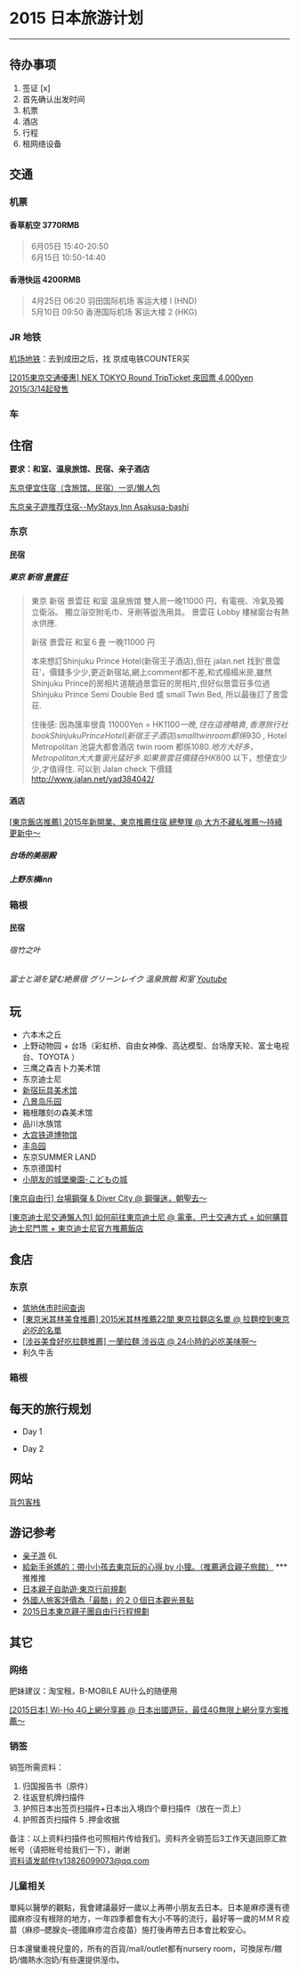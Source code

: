# 2015 日本旅游计划
* * *
## 待办事项

  1. 签证 [x]
  2. 首先确认出发时间
  2. 机票
  2. 酒店
  3. 行程
  5. 租网络设备
 
## 交通

### 机票

#### 香草航空 3770RMB
 
> 6月05日 15:40-20:50  
> 6月15日 10:50-14:40

#### 香港快运 4200RMB
 
> 4月25日 06:20 羽田国际机场 客运大楼 I (HND)  
> 5月10日 09:50 香港国际机场 客运大楼 2 (HKG)

### JR 地铁

[机场地铁](http://www.tokyometro.jp/tcn/ticket/value/airport_bus/index.html)：去到成田之后，找 京成电铁COUNTER买

[[2015東京交通優惠] NEX TOKYO Round TripTicket 來回票 4,000yen 2015/3/14起發售](http://lohas.pixnet.net/blog/post/40166908)

### 车


## 住宿

**要求：和室、温泉旅馆、民宿、亲子酒店**

[东京便宜住宿（含旅馆、民宿）一览/懒人包](http://www.backpackers.com.tw/forum/showthread.php?t=44410)

[东京亲子遊推荐住宿--MyStays Inn Asakusa-bashi](http://www.backpackers.com.tw/forum/showthread.php?t=861503)

### 东京

#### 民宿

##### 東京 新宿 [景雲荘](https://www.youtube.com/watch?v=K0_0khIGdj4)

> 東京 新宿 景雲荘 和室 温泉旅馆 雙人房一晚11000 円，有電視、冷氣及獨立衛浴。 獨立浴空附毛巾、牙刷等盥洗用具。 景雲荘 Lobby 樓梯窗台有熱水供應.
> 
> 新宿 景雲荘 和室６畳 一晚11000 円
> 
> 本來想訂Shinjuku Prince Hotel(新宿王子酒店),但在 jalan.net 找到'景雲荘'，價錢多少少,更近新宿站,網上comment都不差­,和式榻榻米房,雖然Shinjuku Prince的房相片道靚過景雲荘的房相片,但好似景雲荘多位過Shinjuku Prince Semi Double Bed 或 small Twin Bed, 所以最後訂了景雲荘.
> 
> 住後感: 因為匯率很貴 11000Yen = HK$1100一晚, 住在這裡略貴,香港旅行社book Shinjuku Prince Hotel(新宿王子酒店)small twin room 都係$930 , Hotel Metropolitan 池袋大都會酒店 twin room 都係$1080. 地方大好多，Metropolitan大大隻窗光猛好多. 如果景雲荘價錢在 HK$800 以下，想便宜少少,才值得住. 可以到 Jalan check 下價錢 <http://www.jalan.net/yad384042/>

#### 酒店

[[東京飯店推薦] 2015年新開業、東京推薦住宿 總整理 @ 大方不藏私推薦～持續更新中～](http://lohas.pixnet.net/blog/post/41632369)

##### 台场的美丽殿

##### 上野东横inn

### 箱根

#### 民宿

###### 宿竹之叶

###### 富士と湖を望む絶景宿 グリーンレイク 溫泉旅館 和室 [Youtube](https://www.youtube.com/watch?v=ZnZT15qAmGk)


## 玩

  * 六本木之丘
  * 上野动物园 + 台场（彩虹桥、自由女神像、高达模型、台场摩天轮、富士电视台、TOYOTA ）
  * 三鹰之森吉卜力美术馆
  * 东京迪士尼
  * [新宿玩具美术馆](http://www.backpackers.com.tw/forum/showthread.php?t=1248727)
  * [八景岛乐园](http://place.qyer.com/poi/V2UJYlFgBz9TYlI7/)
  * 箱根雕刻の森美术馆
  * 品川水族馆
  * [大宫铁道博物馆](http://www.railway-museum.jp/cn/information.html)
  * [丰岛园](http://www.toshimaen.co.jp/)
  * 东京SUMMER LAND
  * 东京德国村
  * [小朋友的城堡樂園-こどもの城](http://choyce.pixnet.net/blog/post/46254544-\(%E6%97%A5%E6%9C%AC%E6%9D%B1%E4%BA%AC%E9%83%BD\)-%E5%B0%8F%E6%9C%8B%E5%8F%8B%E7%9A%84%E5%9F%8E%E5%A0%A1%E6%A8%82%E5%9C%92-%E3%81%93%E3%81%A9%E3%82%82%E3%81%AE%E5%9F%8E)

[[東京自由行] 台場鋼彈 & Diver City @ 鋼彈迷，朝聖去～](http://lohas.pixnet.net/blog/post/41496091)

[[東京迪士尼交通懶人包] 如何前往東京迪士尼 @ 電車、巴士交通方式 + 如何購買迪士尼門票 + 東京迪士尼官方推薦飯店](http://lohas.pixnet.net/blog/post/41397040)


## 食店

### 东京

- [筑地休市时间查询](http://tsukiji-monzeki.com/pc-top.htm)
- [[東京米其林美食推薦] 2015米其林推薦22間 東京拉麵店名單 @ 拉麵控到東京必吃的名單](http://lohas.pixnet.net/blog/post/41752930)
- [[涉谷美食好吃拉麵推薦] 一蘭拉麵 涉谷店 @ 24小時的必吃美味啊～](http://lohas.pixnet.net/blog/post/41438872)
- 利久牛舌

### 箱根

## 每天的旅行规划

  * Day 1

  * Day 2



## 网站

[背包客栈](http://www.backpackers.com.tw/forum/forumdisplay.php?s=bad1bcf682829552affc1e5a54fc0a6c&amp;f=43)



## 游记参考

- [亲子游](http://bbs.qyer.com/thread-887906-1.html) 6L
- [給新手爸媽的：帶小小孩去東京玩的心得 by 小狸。（推薦適合親子旅館）](http://linshibi.com/?p=1693) *** 推推推
- [日本親子自助遊‧東京行前規劃](http://naughtyangel.pixnet.net/blog/post/39606987-%E6%97%A5%E6%9C%AC%E8%A6%AA%E5%AD%90%E8%87%AA%E5%8A%A9%E9%81%8A%E2%80%A7%E6%9D%B1%E4%BA%AC%E8%A1%8C%E5%89%8D%E8%A6%8F%E5%8A%83)
- [外國人旅客評價為「最酷」的２０個日本觀光景點](http://m-miya.net/blog/trip-ranking-1.html)
- [2015日本東京親子團自由行行程規劃](http://ch3126.pixnet.net/blog/post/105866900-2015%E6%97%A5%E6%9C%AC%E6%9D%B1%E4%BA%AC%E8%A6%AA%E5%AD%90%E5%9C%98%E8%87%AA%E7%94%B1%E8%A1%8C%E8%A1%8C%E7%A8%8B%E8%A6%8F%E5%8A%83)


## 其它

### 网络

肥妹建议：淘宝租，B-MOBILE AU什么的随便用

[[2015日本] Wi-Ho 4G上網分享器 @ 日本出國遊玩，最佳4G無限上網分享方案推薦～](http://lohas.pixnet.net/blog/post/31467155)

### 销签

销签所需资料：

  1. 归国报告书（原件）
  2. 往返登机牌扫描件
  3. 护照日本出签页扫描件+日本出入境四个章扫描件（放在一页上）
  4. 护照首页扫描件 5 .押金收据

备注：以上资料扫描件也可照相片传给我们。资料齐全销签后3工作天退回原汇款帐号（请把帐号给我们一下），谢谢  
资料请发邮件ty13826099073@qq.com

### 儿童相关

單純以醫學的觀點，我會建議最好一歲以上再帶小朋友去日本。日本是麻疹還有德國麻疹沒有根除的地方，一年四季都會有大小不等的流行，最好等一歲的ＭＭＲ疫苗（麻疹–腮腺炎–德國麻疹混合疫苗）施打後再帶去日本會比較安心。

日本還蠻重視兒童的，所有的百貨/mall/outlet都有nursery room，可換尿布/餵奶/備熱水泡奶/有些還提供溼巾。
